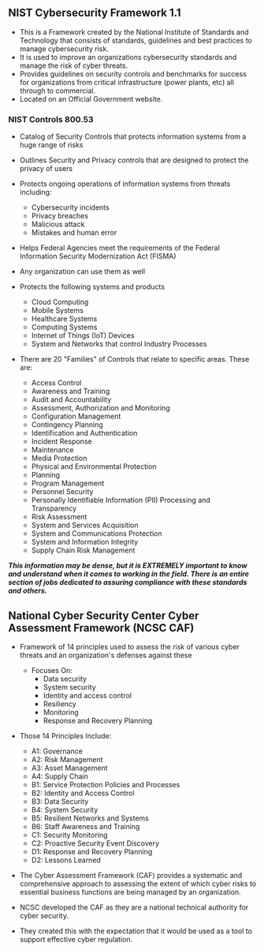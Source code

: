 ## NIST Cybersecurity Framework 1.1
+ This is a Framework created by the National Institute of Standards and Technology that consists of standards, guidelines and best practices to manage cybersecurity risk. 
+ It is used to improve an organizations cybersecurity standards and manage the risk of cyber threats. 
+ Provides guidelines on security controls and benchmarks for success for organizations from critical infrastructure (power plants, etc) all through to commercial. 
+ Located on an Official Government website.

### NIST Controls 800.53
+ Catalog of Security Controls that protects information systems from a huge range of risks
+ Outlines Security and Privacy controls that are designed to protect the privacy of users 
+ Protects ongoing operations of information systems from threats including:
  + Cybersecurity incidents
  + Privacy breaches
  + Malicious attack
  + Mistakes and human error
+ Helps Federal Agencies meet the requirements of the Federal Information Security Modernization Act (FISMA)
+ Any organization can use them as well

+ Protects the following systems and products
  + Cloud Computing
  + Mobile Systems
  + Healthcare Systems
  + Computing Systems
  + Internet of Things (IoT) Devices
  + System and Networks that control Industry Processes

+ There are 20 "Families" of Controls that relate to specific areas. These are: 
  + Access Control
  + Awareness and Training
  + Audit and Accountability
  + Assessment, Authorization and Monitoring
  + Configuration Management 
  + Contingency Planning
  + Identification and Authentication
  + Incident Response 
  + Maintenance
  + Media Protection
  + Physical and Environmental Protection
  + Planning 
  + Program Management
  + Personnel Security
  + Personally Identifiable Information (PII) Processing and Transparency
  + Risk Assessment
  + System and Services Acquisition
  + System and Communications Protection
  + System and Information Integrity
  + Supply Chain Risk Management

***This information may be dense, but it is EXTREMELY important to know and understand when it comes to working in the field. There is an entire section of jobs dedicated to assuring compliance with these standards and others.***

## National Cyber Security Center Cyber Assessment Framework (NCSC CAF)
+ Framework of 14 principles used to assess the risk of various cyber threats and an organization's defenses against these
  + Focuses On:
    + Data security
    + System security
    + Identity and access control
    + Resiliency
    + Monitoring
    + Response and Recovery Planning
+ Those 14 Principles Include: 
  + A1: Governance
  + A2: Risk Management
  + A3: Asset Management
  + A4: Supply Chain
  + B1: Service Protection Policies and Processes
  + B2: Identity and Access Control
  + B3: Data Security
  + B4: System Security
  + B5: Resilient Networks and Systems
  + B6: Staff Awareness and Training
  + C1: Security Monitoring
  + C2: Proactive Security Event Discovery
  + D1: Response and Recovery Planning
  + D2: Lessons Learned

+ The Cyber Assessment Framework (CAF) provides a systematic and comprehensive approach to assessing the extent of which cyber risks to essential business functions are being managed by an organization. 
+ NCSC developed the CAF as they are a national technical authority for cyber security.
+ They created this with the expectation that it would be used as a tool to support effective cyber regulation. 

